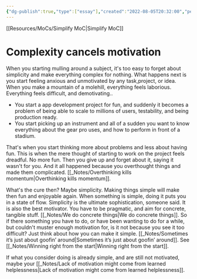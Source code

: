 ```yaml
---
{"dg-publish":true,"type":["essay"],"created":"2022-08-05T20:32:00","permalink":"/notes/complexity-cancels-motivation/","dgPassFrontmatter":true,"updated":"2024-12-22T16:24:11.255+01:00"}
---
```


[[Resources/MoCs/Simplify MoC\|Simplify MoC]]
# Complexity cancels motivation
When you starting mulling around a subject, it's too easy to forget about simplicity and make everything complex for nothing.
What happens next is you start feeling anxious and unmotivated by any task,project, or idea. When you make a mountain of a molehill, everything feels laborious. Everything feels difficult, and demotivating..
- You start a app development project for fun, and suddenly it becomes a problem of being able to scale to millions of users, testability, and being production ready.
- You start picking up an instrument and all of a sudden you want to know everything about the gear pro uses, and how to perform in front of a stadium.

That's when you start thinking more about problems and less about having fun. This is when the mere thought of starting to work on the project feels dreadful. No more fun. Then you give up and forget about it, saying it wasn't for you. And it all happened because you overthought things and made them complicated. [[_Notes/Overthinking kills momentum\|Overthinking kills momentum]]. 

What's the cure then?
Maybe simplicity. Making things simple will make then fun and enjoyable again. When something is simple, doing it puts you in a state of flow. Simplicity is the ultimate sophistication, someone said. It is also the best motivator.
You have to be pragmatic, and aim for concrete, tangible stuff. [[_Notes/We do concrete things\|We do concrete things]].
So if there something you have to do, or have been wanting to do for a while, but couldn't muster enough motivation for, is it not because you see it too difficult? Just think about how you can make it simple. [[_Notes/Sometimes it’s just about goofin’ around\|Sometimes it’s just about goofin’ around]]. See [[_Notes/Winning right from the start\|Winning right from the start]].

If what you consider doing is already simple, and are still not motivated, maybe your [[_Notes/Lack of motivation might come from learned helplessness\|Lack of motivation might come from learned helplessness]].
